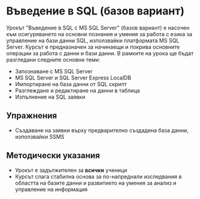 # Въведение в SQL (базов вариант)

Урокът "Въведение в SQL с MS SQL Server" (базов вариант) е насочен към осигуряването на основни познания и умения за работа с езика за управление на бази данни SQL, използвайки платформата MS SQL Server. Курсът е предназначен за начинаещи и покрива основните операции за работа с данни и бази данни. В рамките на урока ще бъдат разгледани следните основни теми:
  - Запознаване с MS SQL Server
  - MS SQL Server и SQL Server Express LocalDB
  - Импортиране на база данни от SQL скрипт
  - Разглеждане и редактиране на данни в таблица
  - Изпълнение на SQL заявки

## Упражнения
  - Създаване на заявки върху предварително създадена база данни, използвайки SSMS

## Методически указания
  - Урокът е задължителен за **всички** ученици
  - Курсът слага стабилна основа за по-напреднали изследвания в областта на базите данни и развитието на умения за анализ и управление на информация
